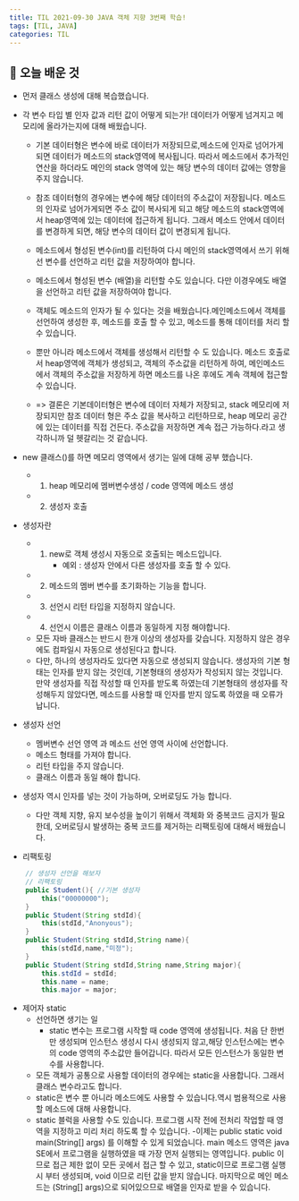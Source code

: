 ```yaml
---
title: TIL 2021-09-30 JAVA 객체 지향 3번째 학습!
tags: [TIL, JAVA]
categories: TIL
---
```

## 👀 오늘 배운 것 
- 먼저 클래스 생성에 대해 복습했습니다. 
- 각 변수 타입 별 인자 값과 리턴 값이 어떻게 되는가! 데이터가 어떻게 넘겨지고 메모리에 올라가는지에 대해 배웠습니다. 
    - 기본 데이터형은 변수에 바로 데이터가 저장되므로,메소드에 인자로 넘어가게되면 데이터가 메소드의 stack영역에 복사됩니다. 따라서 메소드에서 추가적인 연산을 하더라도 메인의 stack 영역에 있는 해당 변수의 데이터 값에는 영향을 주지 않습니다. 
    - 참조 데이터형의 경우에는 변수에 해당 데이터의 주소값이 저장됩니다. 메소드의 인자로 넘어가게되면 주소 값이 복사되게 되고 해당 메소드의 stack영역에서 heap영역에 있는 데이터에 접근하게 됩니다. 그래서 메소드 안에서 데이터를 변경하게 되면, 해당 변수의 데이터 값이 변경되게 됩니다. 
    - 메소드에서 형성된 변수(int)를 리턴하여 다시 메인의 stack영역에서 쓰기 위해선 변수를 선언하고 리턴 값을 저장하여야 합니다. 
    - 메소드에서 형성된 변수 (배열)을 리턴할 수도 있습니다. 다만 이경우에도 배열을 선언하고 리턴 값을 저장하여야 합니다. 
    - 객체도 메소드의 인자가 될 수 있다는 것을 배웠습니다.메인메소드에서 객체를 선언하여 생성한 후, 메소드를 호출 할 수 있고, 메소드를 통해 데이터를 처리 할 수 있습니다.
    - 뿐만 아니라 메소드에서 객체를 생성해서 리턴할 수 도 있습니다. 메소드 호출로서 heap영역에 객체가 생성되고, 객체의 주소값을 리턴하게 하여, 메인메소드에서 객체의 주소값을 저장하게 하면 메소드를 나온 후에도 계속 객체에 접근할 수 있습니다. 

    - => 결론은 기본데이터형은 변수에 데이터 자체가 저장되고, stack 메모리에 저장되지만 참조 데이터 형은 주소 값을 복사하고 리턴하므로, heap 메모리 공간에 있는 데이터를 직접 건든다. 주소값을 저장하면 계속 접근 가능하다.라고 생각하니까 덜 헷갈리는 것 같습니다. 


- new 클래스()를 하면 메모리 영역에서 생기는 일에 대해 공부 했습니다. 
    - 1. heap 메모리에 멤버변수생성 / code 영역에 메소드 생성 
    - 2. 생성자 호출 

- 생성자란
    - 1. new로 객체 생성시 자동으로 호출되는 메소드입니다.
            - 예외 : 생성자 안에서 다른 생성자를 호출 할 수 있다.
    - 2. 메소드의 멤버 변수를 초기화하는 기능을 합니다.
    - 3. 선언시 리턴 타입을 지정하지 않습니다.
    - 4. 선언시 이름은 클래스 이름과 동일하게 지정 해야합니다.
    - 모든 자바 클래스는 반드시 한개 이상의 생성자를 갖습니다. 지정하지 않은 경우에도 컴파일시 자동으로 생성된다고 합니다. 
    - 다만, 하나의 생성자라도 있다면 자동으로 생성되지 않습니다. 생성자의 기본 형태는 인자를 받지 않는 것인데, 기본형태의 생성자가 작성되지 않는 것입니다. 만약 생성자를 직접 작성할 때 인자를 받도록 하였는데 기본형태의 생성자를 작성해두지 않았다면, 메소드를 사용할 때 인자를 받지 않도록 하였을 때 오류가 납니다. 

- 생성자 선언 
    - 멤버변수 선언 영역 과 메소드 선언 영역 사이에 선언합니다.
    - 메소드 형태를 가져야 합니다.
    - 리턴 타입을 주지 않습니다.
    - 클래스 이름과 동일 해야 합니다.



- 생성자 역시 인자를 넣는 것이 가능하며, 오버로딩도 가능 합니다. 
    - 다만 객체 지향, 유지 보수성을 높이기 위해서 객체화 와 중복코드 금지가 필요 한데, 오버로딩시 발생하는 중복 코드를 제거하는 리팩토링에 대해서 배웠습니다.
- 리팩토링 
```java 
    // 생성자 선언을 해보자
    // 리팩토링
    public Student(){ //기본 생성자
        this("00000000");
    }
    public Student(String stdId){
        this(stdId,"Anonyous");
    }
    public Student(String stdId,String name){
        this(stdId,name,"미정");
    }
    public Student(String stdId,String name,String major){
        this.stdId = stdId;
        this.name = name;
        this.major = major;
```

-  제어자 static
    - 선언하면 생기는 일
        - static 변수는 프로그램 시작할 때 code 영역에 생성됩니다. 처음 단 한번만 생성되며 인스턴스 생성시 다시 생성되지 않고,해당 인스턴스에는 변수의 code 영역의 주소값만 들어갑니다. 따라서 모든 인스턴스가 동일한 변수를 사용합니다. 
    - 모든 객체가 공통으로 사용할 데이터의 경우에는 static을 사용합니다. 그래서 클래스 변수라고도 합니다. 
    - static은 변수 뿐 아니라 메소드에도 사용할 수 있습니다.역시 범용적으로 사용할 메소드에 대해 사용합니다. 
    - static 블럭을 사용할 수도 있습니다.  프로그램 시작 전에 전처리 작업할 때 영역을 지정하고 미리 처리 하도록 할 수 있습니다. 
-이제는 public static void main(String[] args) 를 이해할 수 있게 되었습니다. main 메소드 영역은 java SE에서 프로그램을 실행하였을 때 가장 먼저 실행되는 영역입니다. public 이므로 접근 제한 없이 모든 곳에서 접근 할 수 있고, static이므로 프로그램 실행시 부터 생성되며, void 이므로 리턴 값을 받지 않습니다. 마지막으로 메인 메소드는 (String[] args)으로 되어있으므로 배열을 인자로 받을 수 있습니다. 

